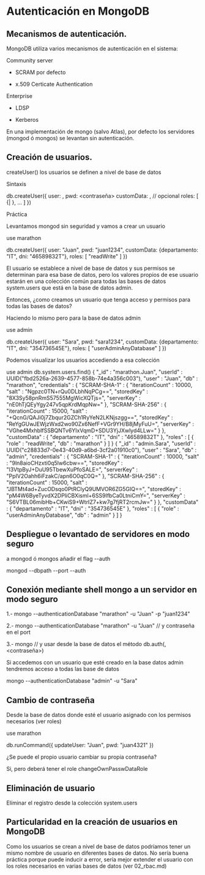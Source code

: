 # Autenticación en MongoDB

## Mecanismos de autenticación.

MongoDB utiliza varios mecanismos de autenticación en el sistema:

Community server

- SCRAM por defecto

- x.509 Certicate Authentication

Enterprise

- LDSP

- Kerberos

En una implementación de mongo (salvo Atlas), por defecto los servidores (mongod ó mongos) se levantan
sin autenticación. 

## Creación de usuarios.

createUser() los usuarios se definen a nivel de base de datos

Sintaxis

db.createUser({
    user: <nombre>,
    pwd: <contraseña>
    customData: <datos-adicionales-del-usuario>, // opcional
    roles: [
        {<doc-opciones-rol>| <rol> },
        ...
    ]
})

Práctica

Levantamos mongod sin seguridad y vamos a crear un usuario

use marathon

db.createUser({
    user: "Juan",
    pwd: "juan1234",
    customData: {departamento: "IT", dni: "46589832T"},
    roles: [
        "readWrite"
    ]
})

El usuario se establece a nivel de base de datos y sus permisos se determinan para
esa base de datos, pero los valores propios de ese usuario estarán en una colección
común para todas las bases de datos system.users que está en la base de datos admin.

Entonces, ¿como creamos un usuario que tenga acceso y permisos para todas las bases de datos?

Haciendo lo mismo pero para la base de datos admin

use admin

db.createUser({
    user: "Sara",
    pwd: "sara1234",
    customData: {departamento: "IT", dni: "354736545E"},
    roles: [
        "userAdminAnyDatabase"
    ]
})

Podemos visualizar los usuarios accediendo a esa colección

use admin
db.system.users.find()
{
        "_id" : "marathon.Juan",
        "userId" : UUID("fbd2526a-2639-4577-858b-74e4a356c003"),
        "user" : "Juan",
        "db" : "marathon",
        "credentials" : {
                "SCRAM-SHA-1" : {
                        "iterationCount" : 10000,
                        "salt" : "Ngpzc0TN+rQu0DLbhNqPCg==",
                        "storedKey" : "8X3Sy58pnRmS57555MgWicXQTjs=",
                        "serverKey" : "nE0hTjQEyYgy247v5qpKrdMqpNw="
                },
                "SCRAM-SHA-256" : {
                        "iterationCount" : 15000,
                        "salt" : "+QcnG/QAJi0j7Zbqur2GZCh1RyYeN2LKNjszgg==",
                        "storedKey" : "ReYgGUwJEWjzWxd2wo90Zx6NefF+VGr9YH/B8jMyFuU=",
                        "serverKey" : "VGhe4MxhbIfSSBQNTv6YIxVqmD+SDU3YjJXwlyd4LLw="
                }
        },
        "customData" : {
                "departamento" : "IT",
                "dni" : "46589832T"
        },
        "roles" : [
                {
                        "role" : "readWrite",
                        "db" : "marathon"
                }
        ]
}
{
        "_id" : "admin.Sara",
        "userId" : UUID("c28833d7-0e43-40d9-a6bd-3cf2a01910c0"),
        "user" : "Sara",
        "db" : "admin",
        "credentials" : {
                "SCRAM-SHA-1" : {
                        "iterationCount" : 10000,
                        "salt" : "9ln8aioCHzxti0q5lw6cbw==",
                        "storedKey" : "l3VtpByJ+DuU95TbewXuPfoSALE=",
                        "serverKey" : "PpIV2Oahh6iFzakC/apn6O0qC0Q="
                },
                "SCRAM-SHA-256" : {
                        "iterationCount" : 15000,
                        "salt" : "JBTMt4ad+ZucODsqo0PtRClyQ9UMVOR6ZG5GIQ==",
                        "storedKey" : "pM4W6ByeTyvdX2DPliCBXisml+6SS9IfbCa0LtniCmY=",
                        "serverKey" : "S6VTBL06mibHb+CKwiS9+WtrIZ7+kw7g7fjRT2rcmJw="
                }
        },
        "customData" : {
                "departamento" : "IT",
                "dni" : "354736545E"
        },
        "roles" : [
                {
                        "role" : "userAdminAnyDatabase",
                        "db" : "admin"
                }
        ]
}

## Despliegue o levantado de servidores en modo seguro

a mongod ó mongos añadir el flag --auth

mongod --dbpath <ruta-directorio-archivos> --port <puerto> --auth

## Conexión mediante shell mongo a un servidor en modo seguro

1.- mongo --authenticationDatabase "marathon" -u "Juan" -p "juan1234"

2.- mongo --authenticationDatabase "marathon" -u "Juan" // y contraseña en el port

3.- mongo // y usar desde la base de datos el método db.auth(<usuario>,<contraseña>)

Si accedemos con un usuario que esté creado en la base datos admin tendremos
acceso a todas las base de datos

mongo --authenticationDatabase "admin" -u "Sara"

## Cambio de contraseña

Desde la base de datos donde esté el usuario asignado con los permisos necesarios (ver roles)

use marathon

db.runCommand({
    updateUser: "Juan",
    pwd: "juan4321"
})

¿Se puede el propio usuario cambiar su propia contraseña?

Si, pero deberá tener el role changeOwnPasswDataRole

## Eliminación de usuario

Elíminar el registro desde la colección system.users

## Particularidad en la creación de usuarios en MongoDB

Como los usuarios se crean a nivel de base de datos podríamos tener un mismo nombre
de usuario en diferentes bases de datos. No sería buena práctica porque puede inducir
a error, sería mejor extender el usuario con los roles necesarios en varias bases de
datos (ver 02_rbac.md)
